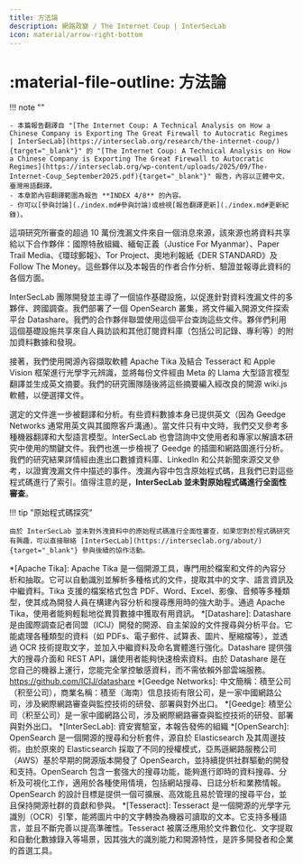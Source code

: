 ```yaml
---
title: 方法論
description: 網路政變 / The Internet Coup | InterSecLab
icon: material/arrow-right-bottom
---
```


# :material-file-outline: 方法論

!!! note ""

    - 本篇報告翻譯自 "[The Internet Coup: A Technical Analysis on How a Chinese Company is Exporting The Great Firewall to Autocratic Regimes | InterSecLab](https://interseclab.org/research/the-internet-coup/){target="_blank"}" 的 "[The Internet Coup: A Technical Analysis on How a Chinese Company is Exporting The Great Firewall to Autocratic Regimes](https://interseclab.org/wp-content/uploads/2025/09/The-Internet-Coup_September2025.pdf){target="_blank"}" 報告，內容以正體中文、臺灣用語翻譯。
    - 本章節內容翻譯範圍為報告 **INDEX 4/8** 的內容。
    - 你可以[參與討論](./index.md#參與討論)或檢視[報告翻譯更新](./index.md#更新紀錄)。

這項研究所審查的超過 10 萬份洩漏文件來自一個消息來源，該來源也將資料共享給以下合作夥伴：國際特赦組織、緬甸正義（Justice For Myanmar）、Paper Trail Media、《環球郵報》、Tor Project、奧地利報紙《DER STANDARD》及 Follow The Money。這些夥伴以及本報告的作者合作分析、驗證並報導此資料的各個方面。

InterSecLab 團隊開發並主導了一個協作基礎設施，以促進針對資料洩漏文件的多夥伴、跨國調查。我們部署了一個 OpenSearch 叢集，將文件編入開源文件探索平台 Datashare。我們的合作夥伴聯盟使用這個平台查詢這些文件。夥伴們利用這個基礎設施共享來自人員訪談和其他訂閱資料庫（包括公司記錄、專利等）的附加資料數據和發現。

接著，我們使用開源內容擷取軟體 Apache Tika 及結合 Tesseract 和 Apple Vision 框架進行光學字元辨識，並將每份文件經由 Meta 的 Llama 大型語言模型翻譯並生成英文摘要。我們的研究團隊隨後將這些摘要編入經改良的開源 wiki.js 軟體，以便選擇文件。

選定的文件進一步被翻譯和分析。有些資料數據本身已提供英文（因為 Geedge Networks 通常用英文與其國際客戶溝通）。當文件只有中文時，我們交叉參考多種機器翻譯和大型語言模型。InterSecLab 也會諮詢中文使用者和專家以解讀本研究中使用的關鍵文件。我們也進一步檢視了 Geedge 的插圖和網路圖進行分析。我們的研究結果詳情經由進出口數據資料庫、LinkedIn 和公共新聞來源交叉參考，以證實洩漏文件中描述的事件。洩漏內容中包含原始程式碼，且我們已對這些程式碼進行了索引。值得注意的是，**InterSecLab 並未對原始程式碼進行全面性審查**。

!!! tip "原始程式碼探究"

    由於 InterSecLab 並未對外洩資料中的原始程式碼進行全面性審查，如果您對於程式碼研究有興趣，可以直接聯絡 [InterSecLab](https://interseclab.org/about/){target="_blank"} 參與後續的協作活動。

*[Apache Tika]: Apache Tika 是一個開源工具，專門用於檔案和文件的內容分析和抽取。它可以自動識別並解析多種格式的文件，提取其中的文字、語言資訊及中繼資料。Tika 支援的檔案格式包含 PDF、Word、Excel、影像、音頻等多種類型，使其成為開發人員在構建內容分析和搜尋應用時的強大助手。通過 Apache Tika，使用者能夠輕鬆地從異質數據中獲取有用資訊。
*[Datashare]: Datashare 是由國際調查記者同盟（ICIJ）開發的開源、自主架設的文件搜尋與分析平台。它能處理各種類型的資料（如 PDFs、電子郵件、試算表、圖片、壓縮檔等），並透過 OCR 技術提取文字，並加入中繼資料及命名實體進行強化。Datashare 提供強大的搜尋介面和 REST API，讓使用者能夠快速檢索資料。由於 Datashare 是在您自己的機器上運行，您能完全掌控敏感資料，而不需依賴外部雲端服務。 https://github.com/ICIJ/datashare
*[Geedge Networks]: 中文簡稱：積至公司（积至公司），商業名稱：積至（海南）信息技術有限公司，是一家中國網路公司，涉及網際網路審查與監控技術的研發、部署與對外出口。
*[Geedge]: 積至公司（积至公司）是一家中國網路公司，涉及網際網路審查與監控技術的研發、部署與對外出口。
*[InterSecLab]: 資安實驗室，本報告發佈的組織
*[OpenSearch]: OpenSearch 是一個開源的搜尋和分析套件，源自於 Elasticsearch 及其周邊技術。由於原來的 Elasticsearch 採取了不同的授權模式，亞馬遜網路服務公司（AWS）基於早期的開源版本開發了 OpenSearch，並持續提供社群驅動的開發和支持。OpenSearch 包含一套強大的搜尋功能，能夠進行即時的資料搜尋、分析及可視化工作，適用於各種使用情境，包括網站搜尋、日誌分析和業務情報。OpenSearch 的設計目標是提供一個可擴展、高效能且易於管理的搜尋平台，並且保持開源社群的貢獻和參與。
*[Tesseract]: Tesseract 是一個開源的光學字元識別（OCR）引擎，能將圖片中的文字轉換為機器可讀取的文本。它支持多種語言，並且不斷完善以提高準確性。Tesseract 被廣泛應用於文件數位化、文字提取和自動化數據錄入等場景，因其強大的識別能力和開源特性，是許多開發者和企業的首選工具。
